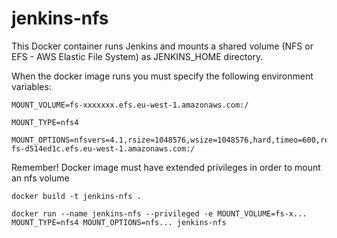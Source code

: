 # jenkins-nfs

This Docker container runs Jenkins and mounts a shared volume (NFS or EFS - AWS Elastic File System) as JENKINS_HOME directory.

When the docker image runs you must specify the following environment variables:

    MOUNT_VOLUME=fs-xxxxxxx.efs.eu-west-1.amazonaws.com:/

    MOUNT_TYPE=nfs4

    MOUNT_OPTIONS=nfsvers=4.1,rsize=1048576,wsize=1048576,hard,timeo=600,retrans=2 fs-d514ed1c.efs.eu-west-1.amazonaws.com:/

Remember! Docker image must have extended privileges in order to mount an nfs volume

    docker build -t jenkins-nfs .

    docker run --name jenkins-nfs --privileged -e MOUNT_VOLUME=fs-x... MOUNT_TYPE=nfs4 MOUNT_OPTIONS=nfs... jenkins-nfs


